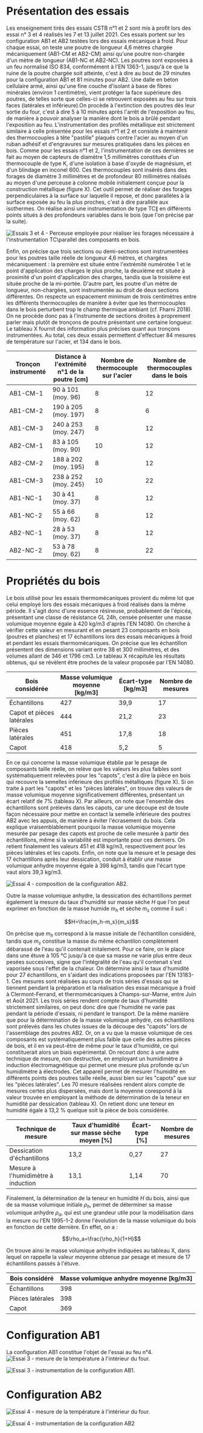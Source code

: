# Présentation des essais
Les enseignement tirés des essais CSTB n°1 et 2 sont mis à profit lors des essai n° 3 et 4 réalisés les 7 et 13 juillet 2021. Ces essais portent sur les configuration AB1 et AB2 testées lors des essais mécanique à froid. Pour chaque essai, on teste une poutre de longueur 4,6 mètres chargée mécaniquement (AB1-CM et AB2-CM) ainsi qu'une poutre non-chargée d'un mètre de longueur (AB1-NC et AB2-NC). Les poutres sont exposées à un feu normalisé ISO 834, conformément à l'EN 1363-1, jusqu'à ce que la ruine de la poutre chargée soit atteinte, c'est à dire au bout de 29 minutes pour la configuration AB1 et 81 minutes pour AB2. Une dalle en béton cellulaire armé, ainsi qu'une fine couche d'isolant à base de fibres minérales (environ 1 centimètre), vient protéger la face supérieure des poutres, de telles sorte que celles-ci se retrouvent exposées au feu sur trois faces (latérales et inférieure).On procède à l'extinction des poutres dès leur sortie du four, c'est à dire 5 à 10 minutes après l'arrêt de l'exposition au feu, de manière à pouvoir analyser la manière dont le bois a brûlé pendant l'exposition au feu. L'instrumentation des profilés métallique est strictement similaire à celle présentée pour les essais n°1 et 2 et consiste à maintenir des thermocouples à tête "pastille" plaqués contre l'acier au moyen d'un ruban adhésif et d'engravures sur mesures pratiquées dans les pièces en bois. Comme pour les essais n°1 et 2, l'instrumentation de ces dernières se fait au moyen de capteurs de diamètre 1,5 millimètres constitués d'un thermocouple de type K, d'une isolation à base d'oxyde de magnésium, et d'un blindage en inconel 600. Ces thermocouples sont insérés dans des forages de diamètre 3 millimètres et de profondeur 80 millimètres réalisés au moyen d'une perceuse à colonne mobile initialement conçue pour la construction métallique (figure X). Cet outil permet de réaliser des forages perpendiculaires à la surface sur laquelle il repose, et donc parallèles à la surface exposée au feu la plus proches, c'est à dire parallèle aux isothermes. On réalise ainsi une instrumentation de type TC$\parallel$ en différents points situés à des profondeurs variables dans le bois (que l'on précise par la suite).

![Essais 3 et 4 - Perceuse employée pour réaliser les forages nécessaire à l'instrumentation TC$\parallel$ des composants en bois.](https://i.imgur.com/DwfD8Uj.png)

Enfin, on précise que trois sections ou demi-sections sont instrumentées pour les poutres taille réelle de longueur 4,6 mètres, et chargées mécaniquement : la première est située entre l'extrémité numérotée 1 et le point d'application des charges le plus proche, la deuxième est située à proximité d'un point d'application des charges, tandis que la troisième est située proche de la mi-portée. D'autre part, les poutre d'un mètre de longueur, non-chargées, sont instrumentée au droit de deux sections différentes. On respecte un espacement minimum de trois centimètres entre les différents thermocouples de manière à éviter que les thermocouples dans le bois perturbent trop le champ thermique ambiant (cf. Fharni 2018). On ne procède donc pas à l'instrumente de sections droites à proprement parler mais plutôt de tronçons de poutre présentant une certaine longueur. Le tableau X fournit des information plus précises quant aux tronçons instrumentées. Au total, ces deux essais permettent d'effectuer 84 mesures de température sur l'acier, et 134 dans le bois.

<!--Localisation et nombre de mesures le long des poutres testées.-->
| Tronçon instrumenté | Distance à l'extrémité n°1 de la poutre [cm] | Nombre de thermocouple sur l'acier | Nombre de thermocouples dans le bois |
| ------------------- | -------------------------------------------- | ---------------------------------- | ------------------------------------ |
| AB1-CM-1            | 90 à 101 (moy. 96)                           | 8                                  | 12                                   |
| AB1-CM-2            | 190 à 205 (moy. 197)                         | 8                                  | 6                                    |
| AB1-CM-3            | 240 à 253 (moy. 247)                         | 8                                  | 12                                   |
| AB2-CM-1            | 83 à 105 (moy. 90)                           | 10                                 | 12                                   |
| AB2-CM-2            | 188 à 202 (moy. 195)                         | 8                                  | 12                                   |
| AB1-CM-3            | 238 à 252 (moy. 245)                         | 10                                 | 22                                   |
| AB1-NC-1            | 30 à 41 (moy. 37)                            | 8                                  | 12                                   |
| AB1-NC-2            | 55 à 66 (moy. 62)                            | 8                                  | 12                                   |
| AB2-NC-1            | 28 à 53 (moy. 37)                            | 8                                  | 12                                   |
| AB2-NC-2            | 53 à 78 (moy. 62)                            | 8                                  | 22                                   |

# Propriétés du bois
Le bois utilisé pour les essais thermomécaniques provient du même lot que celui employé lors des essais mécaniques à froid réalisés dans la même période. Il s'agit donc d'une essence résineuse, probablement de l'épicéa, présentant une classe de résistance GL 24h, censée présenter une masse volumique moyenne égale à 420 kg/m3 d'après l'EN 14080. On cherche à vérifier cette valeur en mesurant et en pesant 23 composants en bois (poutres et planches) et 17 échantillons lors des essais mécaniques à froid et pendant les essais thermomécaniques. On précise que les échantillon présentent des dimensions variant entre 38 et 300 millimètres, et des volumes allant de 346 et 1796 cm3. Le tableau X récapitule les résultats obtenus, qui se révèlent être proches de la valeur proposée par l'EN 14080.

<!--Masse volumique initiale mesurée pour les constituant en bois des configuration AB1 et AB2.-->
| Bois considérée           | Masse volumique moyenne [kg/m3] | Écart-type [kg/m3] | Nombre de mesures |
| ------------------------- | ------------------------------- | ------------------ | ----------------- |
| Échantillons              | 427                             | 39,9               | 17                |
| Capot et pièces latérales | 444                             | 21,2               | 23                |
| Pièces latérales          | 451                             | 17,8               | 18                |
| Capot                     | 418                             | 5,2                | 5                 |

En ce qui concerne la masse volumique établie par le pesage de composants taille réelle, on relève que les valeurs les plus faibles sont systématiquement relevées pour les "capots", c'est à dire la pièce en bois qui recouvre la semelles inférieure des profilés métalliques (figure X). Si on traite à part les "capots" et les "pièces latérales", on trouve des valeurs de masse volumique moyenne significativement différentes, présentant un écart relatif de 7% (tableau X). Par ailleurs, on note que l'ensemble des échantillons sont prélevés dans les capots, car une découpe est de toute façon nécessaire pour mettre en contact la semelle inférieure des poutres AB2 avec les appuis, de manière à éviter l'écrasement du bois. Cela explique vraisemblablement pourquoi la masse volumique moyenne mesurée par pesage des capots est proche de celle mesurée à partir des échantillons, même si la variabilité est importante pour ces derniers. On retient finalement les valeurs 451 et 418 kg/m3, respectivement pour les pièces latérales et les capots. Enfin, on note que la mesure et le pesage des 17 échantillons après leur dessication, conduit à établir une masse volumique anhydre moyenne égale à 398 kg/m3, tandis que l'écart type vaut alors 39,3 kg/m3.

![Essai 4 - composition de la configuration AB2.](https://i.imgur.com/fC9tyJD.png)

Outre la masse volumique anhydre, la dessication des échantillons permet également la mesure du taux d'humidité sur masse sèche $H$ que l'on peut exprimer en fonction de la masse humide $m_h$ et sèche $m_s$ comme il suit :

$$H=\frac{m_h-m_s}{m_s}$$

On précise que $m_h$ correspond à la masse initiale de l'échantillon considéré, tandis que $m_s$ constitue la masse du même échantilon complètement débarassé de l'eau qu'il contenait initalement. Pour ce faire, on le place dans une étuve à 105 °C jusqu'à ce que sa masse ne varie plus entre deux pesées succesives, signe que l'intégralité de l'eau qu'il contenait s'est vaporisée sous l'effet de la chaleur. On détermine ainsi le taux d'humidité pour 27 échantillons, en s'aidant des indications proposées par l'EN 13183-1. Ces mesures sont réalisées au cours de trois séries d'essais qui se tiennent pendant la préparation et la réalisation des essai mécanique à froid à Clermont-Ferrand, et thermomécaniques à Champs-sur-Marne, entre Juin et Août 2021. Les trois séries rendent compte de taux d'humidité strictement similaires, on peut donc dire que l'humidité ne varie pas pendant la période d'essais, ni pendant le transport. De la même manière que pour la détermination de la masse volumique anhydre, ces échantillons sont prélevés dans les chutes issues de la découpe des "capots" lors de l'assemblage des poutres AB2. Or, on a vu que la masse volumique de ces composants est systématiquement plus faible que celle des autres pièces de bois, et il en va peut-être de même pour le taux d'humidité, ce qui constituerait alors un biais expérimental. On recourt donc à une autre technique de mesure, non destructive, en employant un humidimètre à induction électromagnétique qui permet une mesure plus profonde qu'un humidimètre à électrodes. Cet appareil permet de mesurer l'humidité en différents points des poutres taille réelle, aussi bien sur les "capots" que sur les "pièces latérales". Les 70 mesure réalisées rendent alors compte de mesures certes plus dispersées, mais dont la moyenne corespond à la valeur trouvée en employant la méthode de détermination de la teneur en humidité par dessication (tableau X). On retient donc une teneur en humidité égale à 13,2 % quelque soit la pièce de bois considérée.  

<!--Teneur en eau du bois constituant les poutres Ab1 et A2.-->
| Technique de mesure                | Taux d'humidité sur masse sèche moyen [%] | Écart-type [%] | Nombre de mesures |
| ---------------------------------- | ----------------------------------------- | -------------- | ----------------- |
| Dessication d'échantillons         | 13,2                                      | 0,27           | 27                |
| Mesure à l'humidimètre à induction | 13,1                                      | 1,14           | 70                |

Finalement, la détermination de la teneur en humidité $H$ du bois, ainsi que de sa masse volumique initiale $\rho_h$, permet de déterminer sa masse volumique anhydre $\rho_a$, qui est une grandeur utile pour la modélisation dans la mesure ou l'EN 1995-1-2 donne l'évolution de la masse volumique du bois en fonction de cette dernière. En effet, on a :

$$\rho_a=\frac{\rho_h}{1+H}$$

On trouve ainsi le masse volumique anhydre indiquées au tableau X, dans lequel on rappelle la valeur moyenne obtenue par pesage et mesure de 17 échantillons passés à l'étuve.

<!--Masse volumique anhydre mesurée ou déterminée pour les constituant en bois des configuration AB1 et AB2.-->
| Bois considéré   | Masse volumique anhydre moyenne [kg/m3] |
| ---------------- | --------------------------------------- |
| Échantillons     | 398                                     |
| Pièces latérales | 398                                     |
| Capot            | 369                                     |

# Configuration AB1
La configuration AB1 constitue l'objet de l'essai au feu n°4.
![Essai 3 - mesure de la température à l'intérieur du four.](https://i.imgur.com/55uAXsg.png)

![Essai 3 - instrumentation de la configuration AB1.](https://i.imgur.com/ols8J4v.png)


# Configuration AB2

![Essai 4 - mesure de la température à l'intérieur du four.](https://i.imgur.com/o4ppq4K.png)

![Essai 4 - instrumentation de la configuration AB2](https://i.imgur.com/Ik2VfBs.png)

